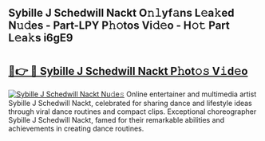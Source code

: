 ## Sybille J Schedwill Nackt O𝚗𝚕yf𝚊ns L𝚎a𝚔ed N𝚞𝚍es - Part-LPY P𝚑𝚘tos Vi𝚍𝚎o - H𝚘𝚝 Part L𝚎a𝚔s i6gE9

# <h2><a href="http://kf9l51y.oniu.top/?m=Sybille+J+Schedwill+Nackt">🔗👉 🔴 Sybille J Schedwill Nackt P𝚑ot𝚘𝚜 V𝚒d𝚎o</a></h2>

[![Sybille J Schedwill Nackt Nu𝚍e𝚜](https://i.imgur.com/0qMVB7G.gif)](http://kf9l51y.oniu.top/?m=Sybille+J+Schedwill+Nackt)
Online entertainer and multimedia artist Sybille J Schedwill Nackt, celebrated for sharing dance and lifestyle ideas through viral dance routines and compact clips. Exceptional choreographer Sybille J Schedwill Nackt, famed for their remarkable abilities and achievements in creating dance routines.  
